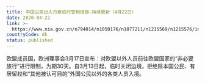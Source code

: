```yaml
---
title: 中国公民出入丹麦临时管制措施-持续更新（4月22日）
date: 2020-04-22
link: >-
  https://www.nia.gov.cn/n794014/n1050176/n1077211/n1215569/n1215576/index.html
countryCode: dk
status: published
---
```

欧盟成员国，欧洲理事会3月17日宣布：对欧盟以外人员前往欧盟国家的“非必要旅行”进行限制，为期30天。自3月13日起，临时关闭边境，拒绝除本国公民、有居留权和“其他被认可目的”外国公民以外的各类人员入境。